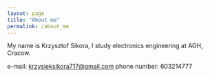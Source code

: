 ```yaml
---
layout: page
title: "About me"
permalink: /about_me
---
```


My name is Krzysztof Sikora, I study electronics engineering at AGH, Cracow. 

e-mail: krzysieksikora717@gmail.com
phone number: 603214777

